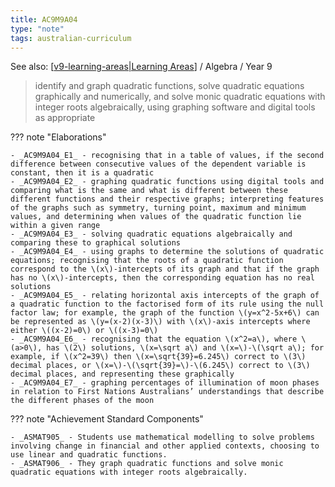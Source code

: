 ```yaml
---
title: AC9M9A04
type: "note"
tags: australian-curriculum
---
```


See also: [[v9-learning-areas|Learning Areas]]   / Algebra / Year 9

> identify and graph quadratic functions, solve quadratic equations graphically and numerically, and solve monic quadratic equations with integer roots algebraically, using graphing software and digital tools as appropriate

??? note "Elaborations"

	- _AC9M9A04_E1_ - recognising that in a table of values, if the second difference between consecutive values of the dependent variable is constant, then it is a quadratic
	- _AC9M9A04_E2_ - graphing quadratic functions using digital tools and comparing what is the same and what is different between these different functions and their respective graphs; interpreting features of the graphs such as symmetry, turning point, maximum and minimum values, and determining when values of the quadratic function lie within a given range
	- _AC9M9A04_E3_ - solving quadratic equations algebraically and comparing these to graphical solutions
	- _AC9M9A04_E4_ - using graphs to determine the solutions of quadratic equations; recognising that the roots of a quadratic function correspond to the \(x\)-intercepts of its graph and that if the graph has no \(x\)-intercepts, then the corresponding equation has no real solutions
	- _AC9M9A04_E5_ - relating horizontal axis intercepts of the graph of a quadratic function to the factorised form of its rule using the null factor law; for example, the graph of the function \(y=x^2-5x+6\) can be represented as \(y=(x-2)(x-3)\) with \(x\)-axis intercepts where either \((x-2)=0\) or \((x-3)=0\)
	- _AC9M9A04_E6_ - recognising that the equation \(x^2=a\), where \(a>0\), has \(2\) solutions, \(x=\sqrt a\) and \(x=\)-\(\sqrt a\); for example, if \(x^2=39\) then \(x=\sqrt{39}=6.245\) correct to \(3\) decimal places, or \(x=\)-\(\sqrt{39}=\)-\(6.245\) correct to \(3\) decimal places, and representing these graphically
	- _AC9M9A04_E7_ - graphing percentages of illumination of moon phases in relation to First Nations Australians’ understandings that describe the different phases of the moon
??? note "Achievement Standard Components"

	- _ASMAT905_ - Students use mathematical modelling to solve problems involving change in financial and other applied contexts, choosing to use linear and quadratic functions.
	- _ASMAT906_ - They graph quadratic functions and solve monic quadratic equations with integer roots algebraically.

[//begin]: # "Autogenerated link references for markdown compatibility"
[v9-learning-areas|Learning Areas]: ../v9-learning-areas "v9-learning-areas"
[//end]: # "Autogenerated link references"
